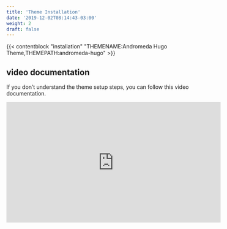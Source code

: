 ```yaml
---
title: 'Theme Installation'
date: '2019-12-02T08:14:43-03:00'
weight: 2
draft: false
---
```


{{< contentblock "installation" "THEMENAME:Andromeda Hugo Theme,THEMEPATH:andromeda-hugo" >}}

video documentation
-------------------

If you don’t understand the theme setup steps, you can follow this video documentation.

<iframe allow="accelerometer; autoplay; encrypted-media; gyroscope; picture-in-picture" allowfullscreen="" frameborder="0" height="315" src="https://www.youtube.com/embed/jrkvirglgaQ" width="560"></iframe>

